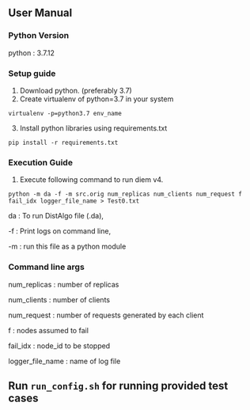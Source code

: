 ## User Manual

### Python Version 
python : 3.7.12

### Setup guide
1. Download python. (preferably 3.7)
2. Create virtualenv of python=3.7 in your system
```
virtualenv -p=python3.7 env_name
```
3. Install python libraries using requirements.txt
```
pip install -r requirements.txt
```

### Execution Guide
1. Execute following command to run diem v4.
```
python -m da -f -m src.orig num_replicas num_clients num_request f fail_idx logger_file_name > Test0.txt
```

da : To run DistAlgo file (.da), 

-f : Print logs on command line,

-m : run this file as a python module

### Command line args

num_replicas : number of replicas

num_clients : number of clients

num_request : number of requests generated by each client

f : nodes assumed to fail

fail_idx : node_id to be stopped 

logger_file_name : name of log file


## Run `run_config.sh` for running provided test cases 